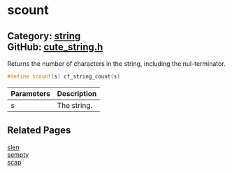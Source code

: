 [](../header.md ':include')

# scount

Category: [string](/api_reference?id=string)  
GitHub: [cute_string.h](https://github.com/RandyGaul/cute_framework/blob/master/include/cute_string.h)  
---

Returns the number of characters in the string, including the nul-terminator.

```cpp
#define scount(s) cf_string_count(s)
```

Parameters | Description
--- | ---
s | The string.

## Related Pages

[slen](/string/slen.md)  
[sempty](/string/sempty.md)  
[scap](/string/scap.md)  
